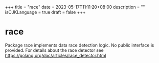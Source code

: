 +++
title = "race"
date = 2023-05-17T11:11:20+08:00
description = ""
isCJKLanguage = true
draft = false
+++
# race



Package race implements data race detection logic. No public interface is provided. For details about the race detector see https://golang.org/doc/articles/race_detector.html

